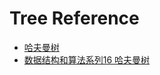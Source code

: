 # Tree Reference
- [哈夫曼树](http://blog.csdn.net/shuangde800/article/details/7341289)
- [数据结构和算法系列16 哈夫曼树](http://www.cnblogs.com/mcgrady/p/3329825.html)